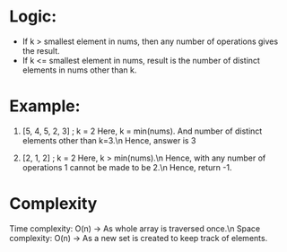 # Logic:
* If k > smallest element in nums, then any number of operations gives the result.
* If k <= smallest element in nums, result is the number of distinct elements in nums other than k.

# Example:
1. [5, 4, 5, 2, 3] ; k = 2
   Here, k = min(nums).
   And number of distinct elements other than k=3.\n
   Hence, answer is 3

2. [2, 1, 2] ; k = 2
   Here, k > min(nums).\n
   Hence, with any number of operations 1 cannot be made to be 2.\n
   Hence, return -1.

# Complexity
Time complexity: O(n) -> As whole array is traversed once.\n
Space complexity: O(n) -> As a new set is created to keep track of elements.
